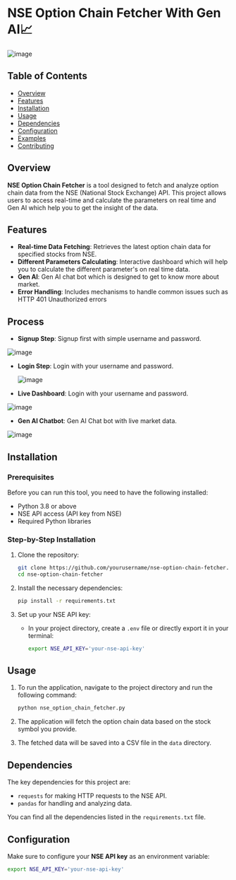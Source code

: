 # NSE Option Chain Fetcher With Gen AI📈

![image](https://github.com/user-attachments/assets/9272742d-50b8-4cf7-bc47-70635395bb27)


<!-- Replace with the URL to your screenshot -->

## Table of Contents
- [Overview](#overview)
- [Features](#features)
- [Installation](#installation)
- [Usage](#usage)
- [Dependencies](#dependencies)
- [Configuration](#configuration)
- [Examples](#examples)
- [Contributing](#contributing)

## Overview
**NSE Option Chain Fetcher** is a tool designed to fetch and analyze option chain data from the NSE (National Stock Exchange) API. This project allows users to access real-time and calculate the parameters on real time and Gen AI which help you to get the insight of the data.

## Features
- **Real-time Data Fetching**: Retrieves the latest option chain data for specified stocks from NSE.
- **Different Parameters Calculating**: Interactive dashboard which will help you to calculate the different parameter's on real time data.
- **Gen AI**: Gen AI chat bot which is designed to get to know more about market. 
- **Error Handling**: Includes mechanisms to handle common issues such as HTTP 401 Unauthorized errors

## Process
- **Signup Step**: Signup first with simple username and password.

 ![image](https://github.com/user-attachments/assets/1e53797f-243f-4375-9347-e237e56f2f12)

- **Login Step**: Login with your username and password.
  
  ![image](https://github.com/user-attachments/assets/b884d17c-020a-414a-8580-d6e4cc865bc5)
  
- **Live Dashboard**: Login with your username and password.

![image](https://github.com/user-attachments/assets/62e8812d-2763-4590-8181-d624c4590753)

- **Gen AI Chatbot**: Gen AI Chat bot with live market data.

![image](https://github.com/user-attachments/assets/352de91f-051b-4f36-9e0a-1ef40eb341f5)



## Installation

### Prerequisites
Before you can run this tool, you need to have the following installed:
- Python 3.8 or above
- NSE API access (API key from NSE)
- Required Python libraries

### Step-by-Step Installation
1. Clone the repository:
    ```bash
    git clone https://github.com/yourusername/nse-option-chain-fetcher.git
    cd nse-option-chain-fetcher
    ```

2. Install the necessary dependencies:
    ```bash
    pip install -r requirements.txt
    ```

3. Set up your NSE API key:
    - In your project directory, create a `.env` file or directly export it in your terminal:
      ```bash
      export NSE_API_KEY='your-nse-api-key'
      ```

## Usage

1. To run the application, navigate to the project directory and run the following command:
    ```bash
    python nse_option_chain_fetcher.py
    ```

2. The application will fetch the option chain data based on the stock symbol you provide.

3. The fetched data will be saved into a CSV file in the `data` directory.

## Dependencies

The key dependencies for this project are:
- `requests` for making HTTP requests to the NSE API.
- `pandas` for handling and analyzing data.

You can find all the dependencies listed in the `requirements.txt` file.

## Configuration

Make sure to configure your **NSE API key** as an environment variable:
```bash
export NSE_API_KEY='your-nse-api-key'
